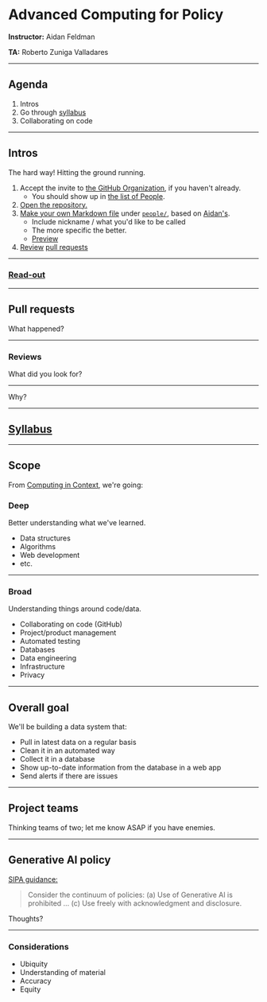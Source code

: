 # Advanced Computing for Policy

**Instructor:** Aidan Feldman

**TA:** Roberto Zuniga Valladares

---

## Agenda

1. Intros
1. Go through [syllabus](../README.md)
1. Collaborating on code

---

## Intros

The hard way! Hitting the ground running.

1. Accept the invite to [the GitHub Organization](https://github.com/advanced-computing), if you haven't already.
   - You should show up in [the list of People](https://github.com/orgs/advanced-computing/people).
1. [Open the repository.](https://github.com/advanced-computing/course-materials)
1. [Make your own Markdown file](https://docs.github.com/en/repositories/working-with-files/managing-files/adding-a-file-to-a-repository#adding-a-file-to-a-repository-on-github) under [`people/`](../people/), based on [Aidan's](../people/aidan.md).
   - Include nickname / what you'd like to be called
   - The more specific the better.
   - [Preview](https://code.visualstudio.com/docs/languages/markdown#_markdown-preview)
1. [Review](https://docs.github.com/en/pull-requests/collaborating-with-pull-requests/reviewing-changes-in-pull-requests/reviewing-proposed-changes-in-a-pull-request) [pull requests](https://github.com/advanced-computing/course-materials/pulls)

---

### [Read-out](../people/)

---

## Pull requests

What happened?

---

### Reviews

What did you look for?

---

Why?

---

## [Syllabus](../README.md)

---

## Scope

From [Computing in Context](https://computing-in-context.afeld.me/), we're going:

### Deep

Better understanding what we've learned.

- Data structures
- Algorithms
- Web development
- etc.

---

### Broad

Understanding things around code/data.

- Collaborating on code (GitHub)
- Project/product management
- Automated testing
- Databases
- Data engineering
- Infrastructure
- Privacy

---

## Overall goal

We'll be building a data system that:

- Pull in latest data on a regular basis
- Clean it in an automated way
- Collect it in a database
- Show up-to-date information from the database in a web app
- Send alerts if there are issues

---

## Project teams

Thinking teams of two; let me know ASAP if you have enemies.

---

## Generative AI policy

[SIPA guidance:](https://bulletin.columbia.edu/sipa/teaching-guide/#teachingresourcestext)

> Consider the continuum of policies: (a) Use of Generative AI is prohibited … (c) Use freely with acknowledgment and disclosure.

Thoughts?

---

### Considerations

- Ubiquity
- Understanding of material
- Accuracy
- Equity
